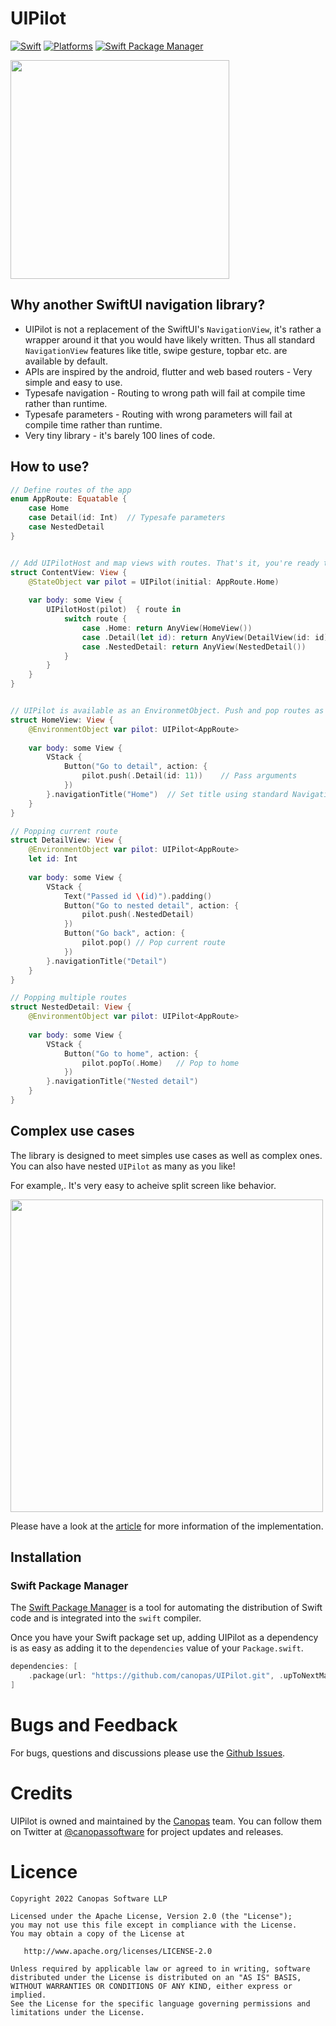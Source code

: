 # UIPilot

[![Swift](https://img.shields.io/badge/Swift-5.5-orange?style=flat-square)](https://img.shields.io/badge/Swift-5.5-Orange?style=flat-square)
[![Platforms](https://img.shields.io/badge/Platforms-macOS_iOS_tvOS_watchOS-yellowgreen?style=flat-square)](https://img.shields.io/badge/Platforms-macOS_iOS_tvOS_watchOS-Green?style=flat-square)
[![Swift Package Manager](https://img.shields.io/badge/Swift_Package_Manager-compatible-orange?style=flat-square)](https://img.shields.io/badge/Swift_Package_Manager-compatible-orange?style=flat-square)

<img src="https://github.com/canopas/UIPilot/blob/main/media/intro-image.jpg?raw=true" height="350" />

## Why another SwiftUI navigation library?
- UIPilot is not a replacement of the SwiftUI's `NavigationView`, it's rather a wrapper around it that you would have likely written. Thus all standard `NavigationView` features like title, swipe gesture, topbar etc. are available by default.
- APIs are inspired by the android, flutter and web based routers - Very simple and easy to use.
- Typesafe navigation - Routing to wrong path will fail at compile time rather than runtime.
- Typesafe parameters - Routing with wrong parameters will fail at compile time rather than runtime.
- Very tiny library - it's barely 100 lines of code.

## How to use?

```swift
// Define routes of the app
enum AppRoute: Equatable {
    case Home
    case Detail(id: Int)  // Typesafe parameters
    case NestedDetail
}


// Add UIPilotHost and map views with routes. That's it, you're ready to go.
struct ContentView: View {
    @StateObject var pilot = UIPilot(initial: AppRoute.Home)
    
    var body: some View {
        UIPilotHost(pilot)  { route in
            switch route {
                case .Home: return AnyView(HomeView())
                case .Detail(let id): return AnyView(DetailView(id: id))
                case .NestedDetail: return AnyView(NestedDetail())
            }
        }
    }
}


// UIPilot is available as an EnvironmetObject. Push and pop routes as ususal.
struct HomeView: View {
    @EnvironmentObject var pilot: UIPilot<AppRoute>
    
    var body: some View {
        VStack {
            Button("Go to detail", action: {
                pilot.push(.Detail(id: 11))    // Pass arguments
            })
        }.navigationTitle("Home")  // Set title using standard NavigationView APIs
    }
}

// Popping current route
struct DetailView: View {
    @EnvironmentObject var pilot: UIPilot<AppRoute>
    let id: Int
    
    var body: some View {
        VStack {
            Text("Passed id \(id)").padding()
            Button("Go to nested detail", action: {
                pilot.push(.NestedDetail)
            })
            Button("Go back", action: {
                pilot.pop() // Pop current route
            })
        }.navigationTitle("Detail")
    }
}

// Popping multiple routes
struct NestedDetail: View {
    @EnvironmentObject var pilot: UIPilot<AppRoute>
    
    var body: some View {
        VStack {
            Button("Go to home", action: {
                pilot.popTo(.Home)   // Pop to home
            })
        }.navigationTitle("Nested detail")
    }
}
```

## Complex use cases
The library is designed to meet simples use cases as well as complex ones. You can also have nested `UIPilot` as many as you like!

For example,. It's very easy to acheive split screen like behavior.

<img src="https://github.com/canopas/UIPilot/blob/main/media/complex-routing.gif?raw=true" height="500" />

Please have a look at the [article](https://blog.canopas.com/swiftui-complex-navigation-made-easier-with-uipilot-5b33279f3476) for more information of the implementation.

## Installation

### Swift Package Manager

The [Swift Package Manager](https://swift.org/package-manager/) is a tool for automating the distribution of Swift code and is integrated into the `swift` compiler. 

Once you have your Swift package set up, adding UIPilot as a dependency is as easy as adding it to the `dependencies` value of your `Package.swift`.

```swift
dependencies: [
    .package(url: "https://github.com/canopas/UIPilot.git", .upToNextMajor(from: "1.1.3"))
]
```

# Bugs and Feedback
For bugs, questions and discussions please use the [Github Issues](https://github.com/canopas/JetTapTarget/issues).

# Credits

UIPilot is owned and maintained by the [Canopas](https://canopas.com/) team. You can follow them on Twitter at [@canopassoftware](https://twitter.com/canopassoftware) for project updates and releases.

# Licence

```
Copyright 2022 Canopas Software LLP

Licensed under the Apache License, Version 2.0 (the "License");
you may not use this file except in compliance with the License.
You may obtain a copy of the License at

   http://www.apache.org/licenses/LICENSE-2.0

Unless required by applicable law or agreed to in writing, software
distributed under the License is distributed on an "AS IS" BASIS,
WITHOUT WARRANTIES OR CONDITIONS OF ANY KIND, either express or implied.
See the License for the specific language governing permissions and
limitations under the License.
```
